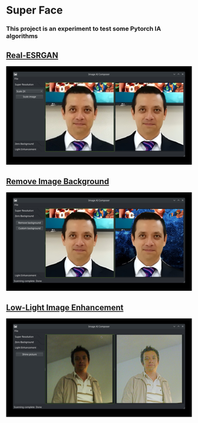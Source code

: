 # Super Face

### This project is an experiment to test some Pytorch IA algorithms

## [Real-ESRGAN](https://github.com/ai-forever/Real-ESRGAN) 
![Screenshot 1](./screenshots/test01.jpg)
## [Remove Image Background](https://news.machinelearning.sg/posts/beautiful_profile_pics_remove_background_image_with_deeplabv3/) 
![Screenshot 2](./screenshots/test02.jpg)
## [Low-Light Image Enhancement](https://github.com/Li-Chongyi/Zero-DCE)
![Screenshot 3](./screenshots/test03.jpg)



